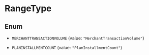 
# RangeType

## Enum


* `MERCHANTTRANSACTIONVOLUME` (value: `"MerchantTransactionVolume"`)

* `PLANINSTALLMENTCOUNT` (value: `"PlanInstallmentCount"`)




